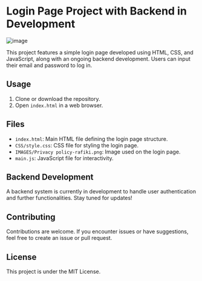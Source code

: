 


# Login Page Project with Backend in Development

![image](https://github.com/CEPIZIN/login_page/assets/116749645/3023d6a7-b29c-4bf5-911a-bc0e33afb577)

This project features a simple login page developed using HTML, CSS, and JavaScript, along with an ongoing backend development. Users can input their email and password to log in.

## Usage

1. Clone or download the repository.
2. Open `index.html` in a web browser.

## Files

- `index.html`: Main HTML file defining the login page structure.
- `CSS/style.css`: CSS file for styling the login page.
- `IMAGES/Privacy policy-rafiki.png`: Image used on the login page.
- `main.js`: JavaScript file for interactivity.

## Backend Development

A backend system is currently in development to handle user authentication and further functionalities. Stay tuned for updates!

## Contributing

Contributions are welcome. If you encounter issues or have suggestions, feel free to create an issue or pull request.

## License

This project is under the MIT License.
